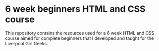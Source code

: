 # 6 week beginners HTML and CSS course

This repository contains the resources used for a 6 week HTML and CSS course aimed for complete beginners that I developed and taught for the Liverpool Girl Geeks.

